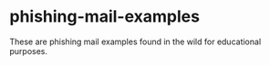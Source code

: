# phishing-mail-examples
These are phishing mail examples found in the wild for educational purposes.
